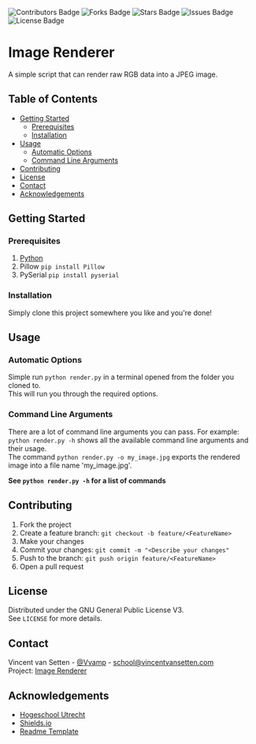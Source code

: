 <!-- Project Badges-->
![Contributors Badge](https://img.shields.io/github/contributors/Vvamp/ImageLoader.svg?style=flat-square)
![Forks Badge](https://img.shields.io/github/forks/Vvamp/ImageLoader.svg?style=flat-square)
![Stars Badge](https://img.shields.io/github/stars/Vvamp/ImageLoader.svg?style=flat-square)
![Issues Badge](https://img.shields.io/github/issues/Vvamp/ImageLoader.svg?style=flat-square)
![License Badge](https://img.shields.io/github/license/Vvamp/ImageLoader.svg?style=flat-square)


# Image Renderer
A simple script that can render raw RGB data into a JPEG image.

## Table of Contents
- [Getting Started](#Getting-Started)
    - [Prerequisites](#Prerequisites)
    - [Installation]("#Installation)
- [Usage](#Usage)
    - [Automatic Options](#Automatic-Options)
    - [Command Line Arguments](#Command-Line-Arguments)
- [Contributing](#Contributing)
- [License](#License)
- [Contact](#Contact)
- [Acknowledgements](#Acknowledgements)

## Getting Started
### Prerequisites
1. [Python](https://www.python.org/)
2. Pillow `pip install Pillow`
3. PySerial `pip install pyserial`

### Installation
Simply clone this project somewhere you like and you're done!

## Usage
### Automatic Options
Simple run `python render.py` in a terminal opened from the folder you cloned to.  
This will run you through the required options.

### Command Line Arguments
There are a lot of command line arguments you can pass.
For example: `python render.py -h` shows all the available command line arguments and their usage.  
The command `python render.py -o my_image.jpg` exports the rendered image into a file name 'my_image.jpg'.

**See `python render.py -h` for a list of commands**

## Contributing
1. Fork the project
2. Create a feature branch: `git checkout -b feature/<FeatureName>`
3. Make your changes
4. Commit your changes: `git commit -m "<Describe your changes"`
5. Push to the branch: `git push origin feature/<FeatureName>`
6. Open a pull request

## License
Distributed under the GNU General Public License V3.  
See `LICENSE` for more details.

## Contact
Vincent van Setten - [@Vvamp](https://github.com/Vvamp) - [school@vincentvansetten.com](mailto:school@vincentvansetten.com)  
Project: [Image Renderer](https://github.com/Vvamp/ImageRenderer)

## Acknowledgements
- [Hogeschool Utrecht](https://www.hu.nl/)
- [Shields.io](https://https://shields.io/)
- [Readme Template](https://github.com/othneildrew/Best-README-Template)